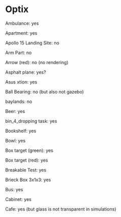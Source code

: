 
# Optix

Ambulance: yes

Apartment: yes

Apollo 15 Landing Site: no

Arm Part: no

Arrow (red): no (no rendering)

Asphalt plane: yes?

Asus xtion: yes

Ball Bearing: no (but also not gazebo)

baylands: no

Beer: yes

bin_4_dropping task: yes

Bookshelf: yes

Bowl: yes

Box target (green): yes

Box target (red): yes

Breakable Test: yes

Brieck Box 3x1x3: yes

Bus: yes

Cabinet: yes

Cafe: yes (but glass is not transparent in simulations)